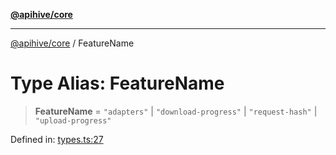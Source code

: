 [**@apihive/core**](../README.md)

***

[@apihive/core](../globals.md) / FeatureName

# Type Alias: FeatureName

> **FeatureName** = `"adapters"` \| `"download-progress"` \| `"request-hash"` \| `"upload-progress"`

Defined in: [types.ts:27](https://github.com/cleverplatypus/apihive-core/blob/41e3c1cea55590dc03062ff0c7aaa365f3b52362/src/types.ts#L27)
